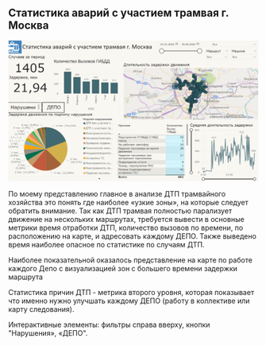## Статистика аварий с участием трамвая г. Москва

![](tram.png)

По моему представлению главное в анализе ДТП трамвайного хозяйства это понять где наиболее «узкие зоны», на которые следует обратить внимание. 
Так как ДТП трамвая полностью парализует движение на нескольких маршрутах, требуется вывести в основные метрики время отработки ДТП, количество вызовов по времени, по расположению на карте, и адресовать каждому ДЕПО. Также выведено время наиболее опасное по статистике по случаям ДТП.

Наиболее показательной оказалось представление на карте по работе каждого Депо с визуализацией зон с большего времени задержки маршрута

Статистика причин ДТП - метрика второго уровня, которая показывает что именно нужно улучшать каждому ДЕПО (работу в коллективе или карту следования).

Интерактивные элементы: фильтры справа вверху, кнопки "Нарушения», «ДЕПО".


